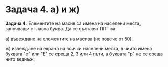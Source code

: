 Задача 4. а) и ж)
========
**Задача 4.** Елементите на масив са имена на населени места, започващи с главна буква. Да се съставят ППГ за:

а) въвеждане на елементите на масива (не повече от 50).

ж) извеждане на екрана на всички населени места, в чиито имена буквата "е" или "Е" се среща 2, 3 или 4 пъти, а буквата "р" не се среща нито веднъж;
